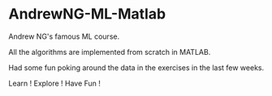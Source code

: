 # AndrewNG-ML-Matlab
Andrew NG's famous ML course.

All the algorithms are implemented from scratch in MATLAB. 

Had some fun poking around the data in the exercises in the last few weeks.

Learn ! Explore ! Have Fun !
